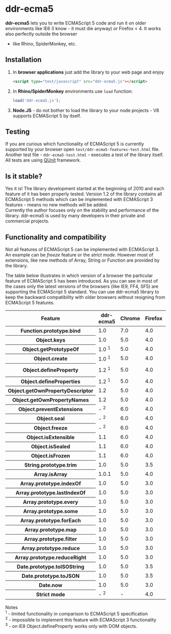 ddr-ecma5
=========

**ddr-ecma5** lets you to write ECMAScript 5 code and run it on older environments like IE6 
(I know - it must die anyway) or Firefox < 4. It works also perfectly outside the browser 
- like Rhino, SpiderMonkey, etc. 

## Installation
1. In **browser applications** just add the library to your web page and enjoy<br/> 

    ```html
    <script type="text/javascript" src="ddr-ecma5.js"></script>
    ```

2. In **Rhino/SpiderMonkey** environments use `load` function:

    ```js
    load('ddr-ecma5.js');
    ```

3. **Node.JS** - do not bother to load the library to your node projects - V8 supports ECMAScript 5 by itself. 

## Testing
If you are curious which functionality of ECMAScript 5 is currently supported by your browser 
open  `test/ddr-ecma5-features-test.html` file. Another test file - `ddr-ecma5-test.html` - executes 
a test of the library itself. All tests are using [QUnit](https://github.com/jquery/qunit) framework. 

## Is it stable?
Yes it is! The library development started at the beginning of 2010 and each feature of it has been
properly tested. Version 1.2 of the library contains all ECMAScript 5 methods which can be implemented 
with ECMAScript 3 features - means no new methods will be added.  
Currently the author focuses only on the stability and performance of the library.
ddr-ecma5 is used by many developers in their private and commercial projects.  

## Functionality and compatibility
Not all features of ECMAScript 5 can be implemented with ECMAScript 3. An example can be _freeze_ 
feature or the _strict mode_. However most of extensions, like new methods of Array, String or Function 
are provided by the library. 

The table below illustrates in which version of a browser the particular feature of ECMAScript 5 
has been introduced. As you can see in most of the cases only the latest versions of the browsers 
(like IE9, FF4, SF5) are supporting the ECMAScript 5 standard. You can use ddr-ecma5 library to 
keep the backward compatibility with older browsers without resigning from ECMAScript 5 features. 

<table>
<thead>
<tr>
  <th>Feature</th>
  <th>ddr-ecma5</th><th>Chrome</th><th>Firefox</th><th>Safari</th><th>Opera</th><th>IE</th><th>Rhino</th>
</tr>
</thead>
<tbody>
<tr>
  <th>Function.prototype.bind</th>
  <td>1.0</td><td>7.0</td><td>4.0</td><td>-</td><td>-</td><td>9.0</td><td>1.7R3</td>
</tr><tr>  
  <th>Object.keys</th>
  <td>1.0</td><td>5.0</td><td>4.0</td><td>5.0</td><td>-</td><td>9.0</td><td>1.7R3</td>
</tr><tr>  
  <th>Object.getPrototypeOf</th>
  <td>1.0 <sup>1</sup></td><td>5.0</td><td>4.0</td><td>5.0</td><td>-</td><td>9.0</td><td>1.7R3</td>
</tr><tr>  
  <th>Object.create</th>
  <td>1.0 <sup>1</sup></td><td>5.0</td><td>4.0</td><td>5.0</td><td>-</td><td>9.0</td><td>1.7R3</td>
</tr><tr>  
  <th>Object.defineProperty</th>
  <td>1.2 <sup>1</sup></td><td>5.0</td><td>4.0</td><td>5.0</td><td>-</td><td>8.0 <sup>3</sup></td><td>1.7R3</td>
</tr><tr>  
  <th>Object.defineProperties</th>
  <td>1.2 <sup>1</sup></td><td>5.0</td><td>4.0</td><td>5.0</td><td>-</td><td>9.0</td><td>1.7R3</td>
</tr><tr>  
  <th>Object.getOwnPropertyDescriptor</th>
  <td>1.2</td><td>5.0</td><td>4.0</td><td>5.0</td><td>-</td><td>8.0</td><td>1.7R3</td>
</tr><tr>  
  <th>Object.getOwnPropertyNames</th>
  <td>1.2</td><td>5.0</td><td>4.0</td><td>5.0</td><td>-</td><td>9.0</td><td>1.7R3</td>
</tr><tr>  
  <th>Object.preventExtensions</th>
  <td>- <sup>2</sup></td><td>6.0</td><td>4.0</td><td>-</td><td>-</td><td>9.0</td><td>1.7R3</td>
</tr><tr>  
  <th>Object.seal</th>
  <td>- <sup>2</sup></td><td>6.0</td><td>4.0</td><td>-</td><td>-</td><td>9.0</td><td>1.7R3</td>
</tr><tr>  
  <th>Object.freeze</th>
  <td>- <sup>2</sup></td><td>6.0</td><td>4.0</td><td>-</td><td>-</td><td>9.0</td><td>1.7R3</td>
</tr><tr>  
  <th>Object.isExtensible</th>
  <td>1.1</td><td>6.0</td><td>4.0</td><td>-</td><td>-</td><td>9.0</td><td>1.7R3</td>
</tr><tr>  
  <th>Object.isSealed</th>
  <td>1.1</td><td>6.0</td><td>4.0</td><td>-</td><td>-</td><td>9.0</td><td>1.7R3</td>
</tr><tr>  
  <th>Object.isFrozen</th>
  <td>1.1</td><td>6.0</td><td>4.0</td><td>-</td><td>-</td><td>9.0</td><td>1.7R3</td>
</tr><tr>  
  <th>String.prototype.trim</th>
  <td>1.0</td><td>5.0</td><td>3.5</td><td>5.0</td><td>10.5</td><td>9.0</td><td>1.7R3</td>
</tr><tr>  
  <th>Array.isArray</th>
  <td>1.0.1</td><td>5.0</td><td>4.0</td><td>5.0</td><td>10.5</td><td>9.0</td><td>1.7R3</td>
</tr><tr>  
  <th>Array.prototype.indexOf</th>
  <td>1.0</td><td>5.0</td><td>3.0</td><td>3.2</td><td>10.1</td><td>9.0</td><td>1.6R3</td>
</tr><tr>  
  <th>Array.prototype.lastIndexOf</th>
  <td>1.0</td><td>5.0</td><td>3.0</td><td>3.2</td><td>10.1</td><td>9.0</td><td>1.6R3</td>
</tr><tr>  
  <th>Array.prototype.every</th>
  <td>1.0</td><td>5.0</td><td>3.0</td><td>3.2</td><td>10.1</td><td>9.0</td><td>1.6R3</td>
</tr><tr>  
  <th>Array.prototype.some</th>
  <td>1.0</td><td>5.0</td><td>3.0</td><td>3.2</td><td>10.1</td><td>9.0</td><td>1.6R3</td>
</tr><tr>  
  <th>Array.prototype.forEach</th>
  <td>1.0</td><td>5.0</td><td>3.0</td><td>3.2</td><td>10.1</td><td>9.0</td><td>1.6R3</td>
</tr><tr>  
  <th>Array.prototype.map</th>
  <td>1.0</td><td>5.0</td><td>3.0</td><td>3.2</td><td>10.1</td><td>9.0</td><td>1.6R3</td>
</tr><tr>  
  <th>Array.prototype.filter</th>
  <td>1.0</td><td>5.0</td><td>3.0</td><td>3.2</td><td>10.1</td><td>9.0</td><td>1.6R3</td>
</tr><tr>  
  <th>Array.prototype.reduce</th>
  <td>1.0</td><td>5.0</td><td>3.0</td><td>4.0</td><td>10.5</td><td>9.0</td><td>1.7R3</td>
</tr><tr>  
  <th>Array.prototype.reduceRight</th>
  <td>1.0</td><td>5.0</td><td>3.0</td><td>4.0</td><td>10.5</td><td>9.0</td><td>1.7R3</td>
</tr><tr>  
  <th>Date.prototype.toISOString</th>
  <td>1.0</td><td>5.0</td><td>3.5</td><td>4.0</td><td>10.5</td><td>9.0</td><td>1.7R3</td>
</tr><tr>  
  <th>Date.prototype.toJSON</th>
  <td>1.0</td><td>5.0</td><td>3.5</td><td>4.0</td><td>?</td><td>8.0</td><td>1.7R3</td>
</tr><tr>  
  <th>Date.now</th>
  <td>1.0</td><td>5.0</td><td>3.0</td><td>4.0</td><td>10.5</td><td>9.0</td><td>1.6R1</td>
</tr><tr>  
  <th>Strict mode</th>
  <td>- <sup>2</sup></td><td>-</td><td>4.0</td><td>-</td><td>-</td><td>-</td><td>-</td>
</tr>
</tbody>
</table>

Notes<br/>
<sup>1</sup> - limited functionality in comparison to ECMAScript 5 specification<br/>
<sup>2</sup> - impossible to implement this feature with ECMAScript 3 functionality<br/>
<sup>3</sup> - on IE8 Object.defineProperty works only with DOM objects.